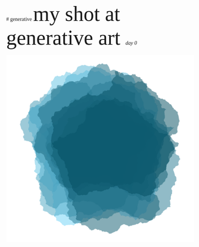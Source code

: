 <span style="font-family:JetBrains Mono;">
# generative
</span>

<span style="font-family:JetBrains Mono;font-size:4em;">
my shot at  
generative  
art  
</span>

<span style="font-family:JetBrains Mono;">
<i>day 0</i>

![](img/2022-07-29/pent1b.png)

</span>
